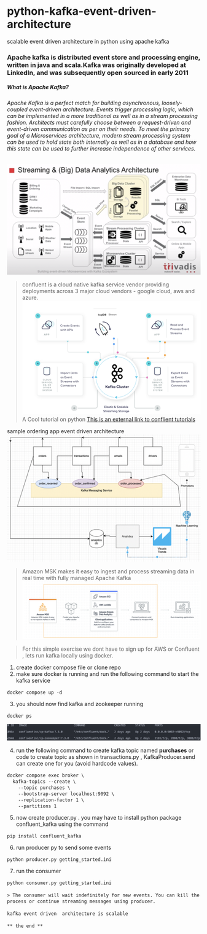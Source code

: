 # python-kafka-event-driven-architecture
scalable event driven architecture in python using apache kafka 
### Apache kafka is distributed event store and processing engine, written in java and scala.Kafka was originally developed at LinkedIn, and was subsequently open sourced in early 2011 
##### What is Apache Kafka?
###### Apache Kafka is a perfect match for building asynchronous, loosely-coupled event-driven architecture. Events trigger processing logic, which can be implemented in a more traditional as well as in a stream processing fashion. Architects must carefully choose between a request-driven and event-driven communication as per on their needs. To meet the primary goal of a Microservices architecture, modern stream processing system can be used to hold state both internally as well as in a database and how this state can be used to further increase independence of other services.

![Confluent Kafka](/images//image4.png?raw=true "Kafka")

> confluent is a cloud native kafka service vendor providing deployments across 3 major cloud vendors - google cloud, aws and azure.
![Confluent Kafka](/images//image2.png?raw=true "Confluent")
> A Cool tutorial on python 
[This is an external link to conflient tutorials](https://developer.confluent.io/get-started/python/)

sample ordering app event driven architecture
![Ordering Flow](/images//image6.png?raw=true "Orders")

> Amazon MSK makes it easy to ingest and process streaming data in real time with fully managed Apache Kafka
![Amazon MSK](/images//image1.png?raw=true "MSK")

> For this simple exercise we dont have to sign up for AWS or Confluent , lets run kafka locally using docker. 
1. create docker compose file or clone repo
2. make sure docker is running and run the following command to start the kafka service 
```
docker compose up -d
```
3. you should now find kafka and zookeeper running 
```
docker ps
```
![Running Containers](/images//image7.png?raw=true "containers")

4. run the following command to create kafka topic named **purchases**
or code to create topic as shown in transactions.py , KafkaProducer.send can create one for you (avoid hardcode values).
```
docker compose exec broker \
  kafka-topics --create \
    --topic purchases \
    --bootstrap-server localhost:9092 \
    --replication-factor 1 \
    --partitions 1
```
5. now create producer.py . you may have to install python package confluent_kafka using the command
```
pip install confluent_kafka
```

6. run producer py to send some events 
```
python producer.py getting_started.ini
```
7. run the consumer 
```
python consumer.py getting_started.ini

> The consumer will wait indefinitely for new events. You can kill the process or continue streaming messages using producer.

kafka event driven  architecture is scalable 

** the end ** 




